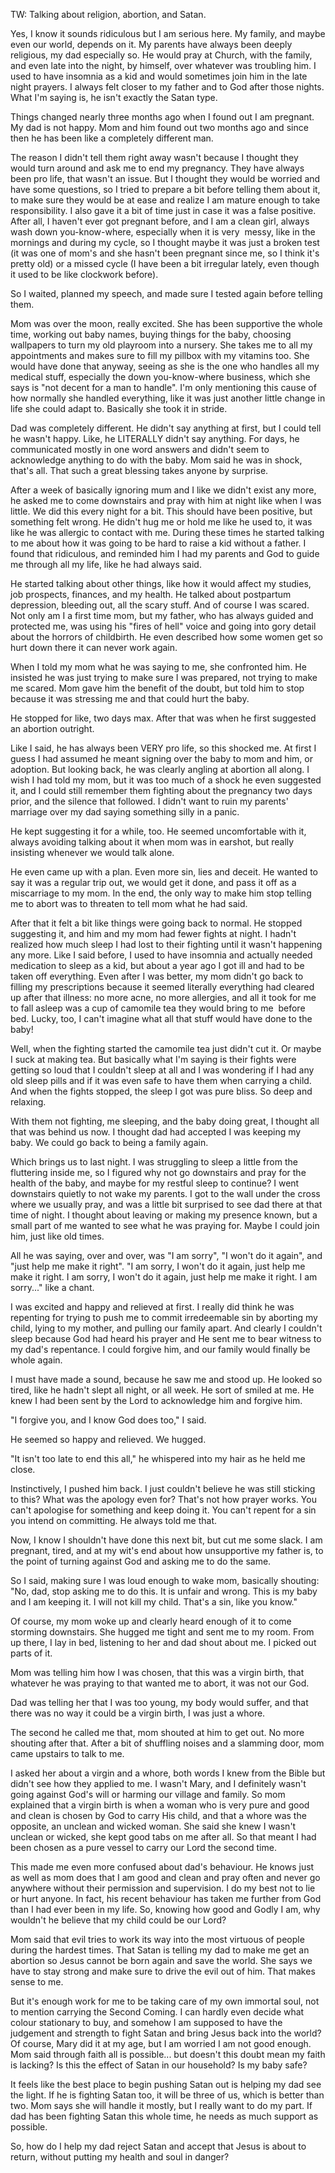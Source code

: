 TW: Talking about religion, abortion, and Satan.

Yes,  I know it sounds ridiculous but I am serious here. My family, and maybe even our world, depends on it. My parents have always been deeply religious, my dad especially so. He would pray at Church, with the family, and even late into the night, by himself, over whatever was troubling him. I used to have insomnia as a kid and would sometimes join him in the late night prayers. I always felt closer to my father and to  God after those nights. What I'm saying is, he isn't exactly the Satan type.   


Things changed nearly three months ago when I found out I am pregnant. My dad is not happy.  Mom and him found out two months ago and since then he has been like a  completely different man.   


The  reason I didn't tell them right away wasn't because I thought they  would turn around and ask me to end my pregnancy. They have always been  pro life, that wasn't an issue. But I thought they would be worried and  have some questions, so I tried to prepare a bit before telling them  about it, to make sure they would be at ease and realize I am mature  enough to take responsibility. I also gave it a bit of time just in case  it was a false positive. After all, I haven't ever got pregnant before,  and I am a clean girl, always wash down you-know-where, especially when  it is very  messy, like in the mornings and during my cycle, so I  thought maybe it was just a broken test (it was one of mom's and she  hasn't been pregnant since me, so I think it's pretty old) or a missed  cycle (I have been a bit irregular lately, even though it used to be  like clockwork before).   


So I waited, planned my speech, and made sure I tested again before telling them.   


Mom  was over the moon, really excited. She has been supportive the whole  time, working out baby names, buying things for the baby, choosing  wallpapers to turn my old playroom into a nursery. She takes me to all  my appointments and makes sure to fill my pillbox with my vitamins too.  She would have done that anyway, seeing as she is the one who handles  all my medical stuff, especially the down you-know-where business, which  she says is "not decent for a man to handle". I'm only mentioning this  cause of how normally she handled everything, like it was just another  little change in life she could adapt to. Basically she took it in  stride.   


Dad was completely  different. He didn't say anything at first, but I could tell he wasn't  happy. Like, he LITERALLY didn't say anything. For days, he communicated  mostly in one word answers and didn't seem to acknowledge anything to  do with the baby. Mom said he was in shock, that's all. That such a  great blessing takes anyone by surprise.   


After  a week of basically ignoring mum and I like we didn't exist any more,  he asked me to come downstairs and pray with him at night like when I  was little. We did this every night for a bit. This should have been  positive, but something felt wrong. He didn't hug me or hold me like he  used to, it was like he was allergic to contact with me. During these  times he started talking to me about how it was going to be hard to  raise a kid without a father. I found that ridiculous, and reminded him I  had my parents and God to guide me through all my life, like he had  always said.   


He started  talking about other things, like how it would affect my studies, job  prospects, finances, and my health. He talked about postpartum  depression, bleeding out, all the scary stuff. And of course I was  scared. Not only am I a first time mom, but my father, who has always  guided and protected me, was using his "fires of hell" voice and going  into gory detail about the horrors of childbirth. He even described how  some women get so hurt down there it can never work again.   


When  I told my mom what he was saying to me, she confronted him. He insisted  he was just trying to make sure I was prepared, not trying to make me  scared. Mom gave him the benefit of the doubt, but told him to stop  because it was stressing me and that could hurt the baby.   


He stopped for like, two days max. After that was when he first suggested an abortion outright.   


Like  I said, he has always been VERY pro life, so this shocked me. At first I  guess I had assumed he meant signing over the baby to mom and him, or  adoption. But looking back, he was clearly angling at abortion all  along. I wish I had told my mom, but it was too much of a shock he even  suggested it, and I could still remember them fighting about the  pregnancy two days prior, and the silence that followed. I didn't want  to ruin my parents' marriage over my dad saying something silly in a  panic.   


He kept suggesting it  for a while, too. He seemed uncomfortable with it, always avoiding  talking about it when mom was in earshot, but really insisting whenever  we would talk alone.   


He even  came up with a plan. Even more sin, lies and deceit. He wanted to say  it was a regular trip out, we would get it done, and pass it off as a  miscarriage to my mom. In the end, the only way to make him stop telling  me to abort was to threaten to tell mom what he had said.   


After  that it felt a bit like things were going back to normal. He stopped  suggesting it, and him and my mom had fewer fights at night. I hadn't  realized how much sleep I had lost to their fighting until it wasn't  happening any more. Like I said before, I used to have insomnia and  actually needed medication to sleep as a kid, but about a year ago I got  ill and had to be taken off everything. Even after I was better, my mom  didn't go back to filling my prescriptions because it seemed literally  everything had cleared up after that illness: no more acne, no more  allergies, and all it took for me to fall asleep was a cup of camomile  tea they would bring to me  before bed. Lucky, too, I can't imagine what  all that stuff would have done to the baby!   


Well,  when the fighting started the camomile tea just didn't cut it. Or maybe  I suck at making tea. But basically what I'm saying is their fights  were getting so loud that I couldn't sleep at all and I was wondering if  I had any old sleep pills and if it was even safe to have them when  carrying a child. And when the fights stopped, the sleep I got was pure  bliss. So deep and relaxing.   


With  them not fighting, me sleeping, and the baby doing great, I thought all  that was behind us now. I thought dad had accepted I was keeping my  baby. We could go back to being a family again.   


Which  brings us to last night. I was struggling to sleep a little from the  fluttering inside me, so I figured why not go downstairs and pray for  the health of the baby, and maybe for my restful sleep to continue? I  went downstairs quietly to not wake my parents. I got to the wall under  the cross where we usually pray, and was a little bit surprised to see  dad there at that time of night. I thought about leaving or making my  presence known, but a small part of me wanted to see what he was praying  for. Maybe I could join him, just like old times.   


All  he was saying, over and over, was "I am sorry", "I won't do it again",  and "just help me make it right". "I am sorry, I won't do it again, just  help me make it right. I am sorry, I won't do it again, just help me  make it right. I am sorry..." like a chant.   


I  was excited and happy and relieved at first. I really did think he was  repenting for trying to push me to commit irredeemable sin by aborting  my child, lying to my mother, and pulling our family apart. And clearly I  couldn't sleep because God had heard his prayer and He sent me to bear  witness to my dad's repentance. I could forgive him, and our family  would finally be whole again.   


I  must have made a sound, because he saw me and stood up. He looked so  tired, like he hadn't slept all night, or all week. He sort of smiled at  me. He knew I had been sent by the Lord to acknowledge him and forgive  him.   


"I forgive you, and I know God does too," I said.   


He seemed so happy and relieved. We hugged.   


"It isn't too late to end this all," he whispered into my hair as he held me close.   


Instinctively,  I pushed him back. I just couldn't believe he was still sticking to  this? What was the apology even for? That's not how prayer works. You  can't apologise for something and keep doing it. You can't repent for a  sin you intend on committing. He always told me that.   


Now,  I know I shouldn't have done this next bit, but cut me some slack. I am  pregnant, tired, and at my wit's end about how unsupportive my father  is, to the point of turning against God and asking me to do the same.   


So  I said, making sure I was loud enough to wake mom, basically shouting:  "No, dad, stop asking me to do this. It is unfair and wrong. This is my  baby and I am keeping it. I will not kill my child. That's a sin, like  you know."   


Of course, my mom  woke up and clearly heard enough of it to come storming downstairs. She  hugged me tight and sent me to my room. From up there, I lay in bed,  listening to her and dad shout about me. I picked out parts of it.   


Mom  was telling him how I was chosen, that this was a virgin birth, that  whatever he was praying to that wanted me to abort, it was not our God.   


Dad  was telling her that I was too young, my body would suffer, and that  there was no way it could be a virgin birth, I was just a whore.   


The  second he called me that, mom shouted at him to get out. No more  shouting after that. After a bit of shuffling noises and a slamming  door, mom came upstairs to talk to me.   


I  asked her about a virgin and a whore, both words I knew from the Bible  but didn't see how they applied to me. I wasn't Mary, and I definitely  wasn't going against God's will or harming our village and family. So  mom explained that a virgin birth is when a woman who is very pure and  good and clean is chosen by God to carry His child, and that a whore was  the opposite, an unclean and wicked woman. She said she knew I wasn't  unclean or wicked, she kept good tabs on me after all. So that meant I  had been chosen as a pure vessel to carry our Lord the second time.   


This  made me even more confused about dad's behaviour. He knows just as well  as mom does that I am good and clean and pray often and never go  anywhere without their permission and supervision. I do my best not to  lie or hurt anyone. In fact, his recent behaviour has taken me further  from God than I had ever been in my life. So, knowing how good and Godly  I am, why wouldn't he believe that my child could be our Lord?   


Mom  said that evil tries to work its way into the most virtuous of people  during the hardest times. That Satan is telling my dad to make me get an  abortion so Jesus cannot be born again and save the world. She says we  have to stay strong and make sure to drive the evil out of him. That  makes sense to me.   


But it's  enough work for me to be taking care of my own immortal soul, not to  mention carrying the Second Coming. I can hardly even decide what colour  stationary to buy, and somehow I am supposed to have the judgement and  strength to fight Satan and bring Jesus back into the world? Of course,  Mary did it at my age, but I am worried I am not good enough. Mom said  through faith all is possible... but doesn't this doubt mean my faith is  lacking? Is this the effect of Satan in our household? Is my baby safe?   


It  feels like the best place to begin pushing Satan out is helping my dad  see the light. If he is fighting Satan too, it will be three of us,  which is better than two. Mom says she will handle it mostly, but I  really want to do my part. If dad has been fighting Satan this whole  time, he needs as much support as possible.   


So, how do I help my dad reject Satan and accept that Jesus is  about to return, without putting my health and soul in danger?